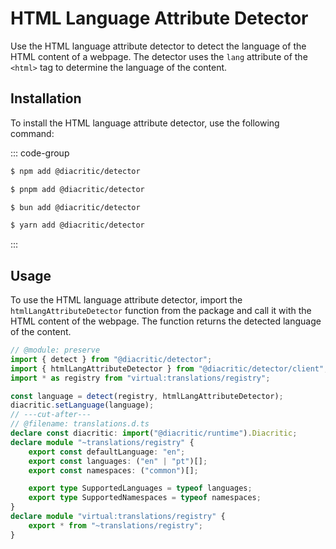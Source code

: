 # HTML Language Attribute Detector

Use the HTML language attribute detector to detect the language of the HTML content of a webpage. The detector uses the `lang` attribute of the `<html>` tag to determine the language of the content.

## Installation

To install the HTML language attribute detector, use the following command:

::: code-group

```sh [NPM]
$ npm add @diacritic/detector
```

```sh [PNPM]
$ pnpm add @diacritic/detector
```

```sh [Bun]
$ bun add @diacritic/detector
```

```sh [Yarn]
$ yarn add @diacritic/detector
```

:::

## Usage

To use the HTML language attribute detector, import the `htmlLangAttributeDetector` function from the package and call it with the HTML content of the webpage. The function returns the detected language of the content.

```ts twoslash
// @module: preserve
import { detect } from "@diacritic/detector";
import { htmlLangAttributeDetector } from "@diacritic/detector/client";
import * as registry from "virtual:translations/registry";

const language = detect(registry, htmlLangAttributeDetector);
diacritic.setLanguage(language);
// ---cut-after---
// @filename: translations.d.ts
declare const diacritic: import("@diacritic/runtime").Diacritic;
declare module "~translations/registry" {
	export const defaultLanguage: "en";
	export const languages: ("en" | "pt")[];
	export const namespaces: ("common")[];

	export type SupportedLanguages = typeof languages;
	export type SupportedNamespaces = typeof namespaces;
}
declare module "virtual:translations/registry" {
	export * from "~translations/registry";
}
```
